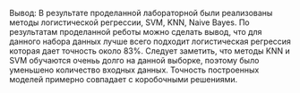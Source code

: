 Вывод: В результате проделанной лабораторной были реализованы методы логистической регрессии, SVM, KNN, Naive Bayes. По результатам проделанной реботы можно сделать вывод, что для данного набора данных лучше всего подходит логистическая регрессия которая дает точность около 83%. Следует заметить, что методы KNN и SVM обучаются оченьь долго на данной выборке, поэтому было уменьшено количество входных данных. Точность построенных моделей примерно совпадает с коробочными решениями.   
